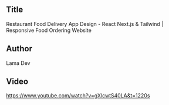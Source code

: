 ## Title

Restaurant Food Delivery App Design - React Next.js & Tailwind | Responsive Food Ordering Website

## Author

Lama Dev

## Video

https://www.youtube.com/watch?v=gXlcwtS40LA&t=1220s
